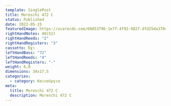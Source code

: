 ```yaml
---
template: SinglePost
title: Moreschi 472 C
status: Published
date: 2022-05-15
featuredImage: https://ucarecdn.com/60d53796-1e7f-4f92-9827-dfd25da370cc/
rightHandNotes: 40(52)
rightHandReeds: "2"
rightHandRegisters: "3"
cassotto: Όχι
leftHandBass: "72"
leftHandReeds: "4"
leftHandRegisters: "-"
weight: 6,8
dimensions: 34x17,5
categories:
  - category: Καινούργια
meta:
  title: Moreschi 472 C
  description: Moreschi 472 C
---
```

